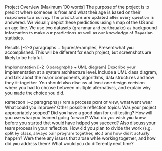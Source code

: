 Project Overview [Maximum 100 words]
The purpose of the project is to predict where someone is from and what their age is based on their responses to a survey. The predictions are updated after every question is answered. We visually depict these predictions using a map of the US and an age line. We use two datasets (grammar and earthquake) as background information to make our predictions as well as our knowledge of Bayesian statistics.

Results [~2-3 paragraphs + figures/examples]
Present what you accomplished. This will be different for each project, but screenshots are likely to be helpful.

Implementation [~2-3 paragraphs + UML diagram]
Describe your implementation at a system architecture level. Include a UML class diagram, and talk about the major components, algorithms, data structures and how they fit together. You should also discuss at least one design decision where you had to choose between multiple alternatives, and explain why you made the choice you did.

Reflection [~2 paragraphs]
From a process point of view, what went well? What could you improve? Other possible reflection topics: Was your project appropriately scoped? Did you have a good plan for unit testing? How will you use what you learned going forward? What do you wish you knew before you started that would have helped you succeed?
Also discuss your team process in your reflection. How did you plan to divide the work (e.g. split by class, always pair program together, etc.) and how did it actually happen? Were there any issues that arose while working together, and how did you address them? What would you do differently next time?

